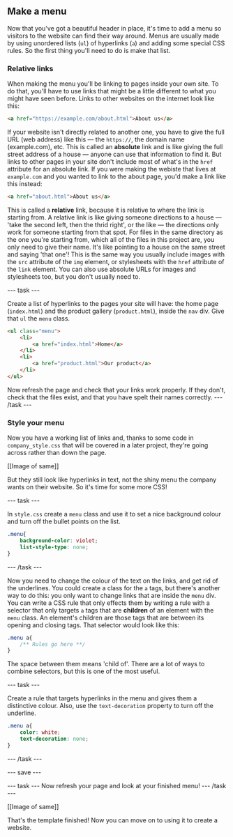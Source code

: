 ## Make a menu
Now that you've got a beautiful header in place, it's time to add a menu so visitors to the website can find their way around. Menus are usually made by using unordered lists (`ul`) of hyperlinks (`a`) and adding some special CSS rules. So the first thing you'll need to do is make that list.

### Relative links
When making the menu you'll be linking to pages inside your own site. To do that, you'll have to use links that might be a little different to what you might have seen before. Links to other websites on the internet look like this:

```html
<a href="https://example.com/about.html">About us</a>
```

If your website isn't directly related to another one, you have to give the full URL (web address) like this — the `https://`, the domain name (example.com), etc. This is called an **absolute** link and is like giving the full street address of a house — anyone can use that information to find it. But links to other pages in your site don't include most of what's in the `href` attribute for an absolute link. If you were making the webiste that lives at `example.com` and you wanted to link to the about page, you'd make a link like this instead:

```html
<a href="about.html">About us</a>
```
This is called a **relative** link, because it is relative to where the link is starting from. A relative link is like giving someone directions to a house — 'take the second left, then the thrid right', or the like — the directions only work for someone starting from that spot. For files in the same directory as the one you're starting from, which all of the files in this project are, you only need to give their name. It's like pointing to a house on the same street and saying 'that one'! This is the same way you usually include images with the `src` attribute of the `img` element, or stylesheets with the `href` attribute of the `link` element. You can also use absolute URLs for images and stylesheets too, but you don't usually need to.

--- task ---

Create a list of hyperlinks to the pages your site will have: the home page (`index.html`) and the product gallery (`product.html`), inside the `nav` div. Give that `ul` the `menu` class.

```html
<ul class="menu">
    <li>
        <a href="index.html">Home</a>
    </li>
    <li>
        <a href="product.html">Our product</a>
    </li>
</ul>
```

Now refresh the page and check that your links work properly. If they don't, check that the files exist, and that you have spelt their names correctly.
--- /task ---

### Style your menu

Now you have a working list of links and, thanks to some code in `company_style.css` that will be covered in a later project, they're going across rather than down the page. 

[[Image of same]]

But they still look like hyperlinks in text, not the shiny menu the company wants on their website. So it's time for some more CSS!

--- task ---

In `style.css` create a `menu` class and use it to set a nice background colour and turn off the bullet points on the list.

```css
.menu{
    background-color: violet;
    list-style-type: none;
}
```

--- /task ---

Now you need to change the colour of the text on the links, and get rid of the underlines. You could create a class for the `a` tags, but there's another way to do this: you only want to change links that are inside the `menu` div. You can write a CSS rule that only effects them by writing a rule with a selector that only targets `a` tags that are **children** of an element with the `menu` class. An element's children are those tags that are between its opening and closing tags. That selector would look like this:

```css
.menu a{
    /** Rules go here **/
}
```

The space between them means 'child of'. There are a lot of ways to combine selectors, but this is one of the most useful.

--- task ---

Create a rule that targets hyperlinks in the menu and gives them a distinctive colour. Also, use the `text-decoration` property to turn off the underline.

```css
.menu a{
    color: white;
    text-decoration: none;
}
```
--- /task ---

--- save ---

--- task ---
Now refresh your page and look at your finished menu!
--- /task ---

[[Image of same]]

That's the template finished! Now you can move on to using it to create a website.